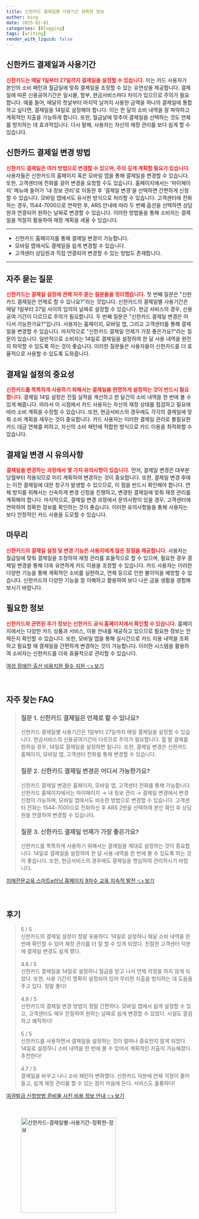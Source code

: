 ```yaml
---
title: 신한카드 결제일별 사용기간 정확한 정보
author: bing
date: 2025-02-01
categories: [Blogging]
tags: [writing]
render_with_liquid: false
---
```



<h2 id='신한카드_결제일_사용기간'>신한카드 결제일과 사용기간</h2>

<p><b><span style="color: #ee2323;">신한카드는 매달 1일부터 27일까지 결제일을 설정할 수 있습니다.</span></b> 이는 카드 사용자가 본인의 소비 패턴과 월급일에 맞춰 결제일을 조정할 수 있는 유연성을 제공합니다. 결제일에 따른 신용공여기간은 일시불, 할부, 현금서비스마다 차이가 있으므로 주의가 필요합니다. 예를 들어, 매달의 첫날부터 마지막 날까지 사용한 금액을 하나의 결제일에 통합하고 싶다면, 결제일을 14일로 설정해야 합니다. 이는 한 달의 소비 내역을 잘 파악하고 계획적인 지출을 가능하게 합니다. 또한, 월급날에 맞추어 결제일을 선택하는 것도 연체를 방지하는 데 효과적입니다. 다시 말해, 사용자는 자신의 재정 관리를 보다 쉽게 할 수 있습니다.</p>

<h2 id='신한카드_결제일_변경방법'>신한카드 결제일 변경 방법</h2>

<p><b><span style="color: #ee2323;">신한카드 결제일은 여러 방법으로 변경할 수 있으며, 주의 깊게 계획할 필요가 있습니다.</span></b> 사용자들은 신한카드의 홈페이지 혹은 모바일 앱을 통해 결제일을 변경할 수 있습니다. 또한, 고객센터에 전화를 걸어 변경을 요청할 수도 있습니다. 홈페이지에서는 '마이페이지' 메뉴에 들어가 '내 정보 관리'로 이동한 후 '결제일 변경'을 선택하면 간편하게 신청할 수 있습니다. 모바일 앱에서도 유사한 방식으로 처리할 수 있습니다. 고객센터에 전화하는 경우, 1544-7000으로 연락한 후, ARS 안내에 따라 두 번째 옵션을 선택하면 상담원과 연결되어 원하는 날짜로 변경할 수 있습니다. 이러한 방법들을 통해 소비자는 결제일을 적절히 활용하여 재정 계획을 세울 수 있습니다.</p>

<hr />

<ul>
    <li>신한카드 홈페이지를 통해 결제일 변경이 가능합니다.</li>
    <li>모바일 앱에서도 결제일을 쉽게 변경할 수 있습니다.</li>
    <li>고객센터 상담원과 직접 연결되어 변경할 수 있는 방법도 존재합니다.</li>
</ul>

<hr />

<h2 id='자주묻는질문'>자주 묻는 질문</h2>

<p><b><span style="color: #ee2323;">신한카드는 결제일 설정에 관해 자주 묻는 질문들을 정리했습니다.</span></b> 첫 번째 질문은 "신한카드 결제일은 언제로 할 수 있나요?"라는 것입니다. 신한카드의 결제일별 사용기간은 매달 1일부터 27일 사이의 임의의 날짜로 설정할 수 있습니다. 현금 서비스의 경우, 신용공여 기간이 다르므로 주의가 필요합니다. 두 번째 질문은 "신한카드 결제일 변경은 어디서 가능한가요?"입니다. 사용자는 홈페이지, 모바일 앱, 그리고 고객센터를 통해 결제일을 변경할 수 있습니다. 마지막으로 "신한카드 결제일 언제가 가장 좋은가요?"라는 질문이 있습니다. 일반적으로 소비자는 14일로 결제일을 설정하여 한 달 사용 내역을 완전히 파악할 수 있도록 하는 것이 좋습니다. 이러한 질문들은 사용자들이 신한카드를 더 효율적으로 사용할 수 있도록 도와줍니다.</p>

<h2 id='결제일_설정의_중요성'>결제일 설정의 중요성</h2>

<p><b><span style="color: #ee2323;">신한카드를 똑똑하게 사용하기 위해서는 결제일을 현명하게 설정하는 것이 반드시 필요합니다.</span></b> 결제일 14일 설정은 전월 실적을 계산하고 한 달간의 소비 내역을 한 번에 볼 수 있게 해줍니다. 따라서 이 시점에서 카드 사용자는 자신의 재정 상태를 점검하고 필요에 따라 소비 계획을 수정할 수 있습니다. 또한, 현금서비스의 경우에도 각각의 결제일에 맞춰 소비 계획을 세우는 것이 중요합니다. 카드 사용자는 이러한 결제일 관리로 불필요한 카드 대금 연체를 피하고, 자신의 소비 패턴에 적합한 방식으로 카드 이용을 최적화할 수 있습니다.</p>

<h2 id='결제일_변경시_유의사항'>결제일 변경 시 유의사항</h2>

<p><b><span style="color: #ee2323;">결제일을 변경하는 과정에서 몇 가지 유의사항이 있습니다.</span></b> 먼저, 결제일 변경은 대부분 당월부터 적용되므로 미리 계획하여 변경하는 것이 중요합니다. 또한, 결제일 변경 후에는 이전 결제일에 대한 청구가 발생할 수 있으므로, 이 점을 반드시 확인해야 합니다. 연체 방지를 위해서는 신속하게 변경 신청을 진행하고, 변경된 결제일에 맞춰 재정 관리를 계획해야 합니다. 마지막으로, 결제일 변경 과정에서 문의사항이 있을 경우, 고객센터에 연락하여 정확한 정보를 확인하는 것이 좋습니다. 이러한 유의사항들을 통해 사용자는 보다 안정적인 카드 사용을 도모할 수 있습니다.</p>

<h2 id='마무리'>마무리</h2>

<p><b><span style="color: #ee2323;">신한카드의 결제일 설정 및 변경 기능은 사용자에게 많은 장점을 제공합니다.</span></b> 사용자는 월급일에 맞춰 결제일을 조정하여 재정 관리를 효율적으로 할 수 있으며, 필요한 경우 결제일 변경을 통해 더욱 유연하게 카드 이용을 조정할 수 있습니다. 카드 사용자는 이러한 다양한 기능을 통해 계획적인 소비를 실현하고, 연체 등으로 인한 불이익을 예방할 수 있습니다. 신한카드의 다양한 기능을 잘 이해하고 활용하여 보다 나은 금융 생활을 경험해 보시기 바랍니다.</p>

<h2 id='필요한_정보'>필요한 정보</h2>

<p><b><span style="color: #ee2323;">신한카드와 관련된 추가 정보는 신한카드 공식 홈페이지에서 확인할 수 있습니다.</span></b> 홈페이지에서는 다양한 카드 상품과 서비스, 이용 안내를 제공하고 있으므로 필요한 정보는 언제든지 확인할 수 있습니다. 또한, 모바일 앱을 통해 실시간으로 카드 이용 내역을 조회하고 필요할 때 결제일을 간편하게 변경하는 것이 가능합니다. 이러한 시스템을 활용하여 소비자는 신한카드를 더욱 효율적으로 관리할 수 있습니다.</p>


<p><a class="click-button" title="여성 장애인 출산 비용지원 필수 지원" href="https://adkhouse.github.io/posts/%EC%97%AC%EC%84%B1-%EC%9E%A5%EC%95%A0%EC%9D%B8-%EC%B6%9C%EC%82%B0-%EB%B9%84%EC%9A%A9%EC%A7%80%EC%9B%90-%ED%95%84%EC%88%98-%EC%A7%80%EC%9B%90/" rel="dofollow">여성 장애인 출산 비용지원 필수 지원 👈 보기</a></p><br>
<h2 id='자주_찾는_FAQ'>자주 찾는 FAQ</h2>
<div itemscope="" itemtype="https://schema.org/FAQPage"> 
<blockquote> 
<div itemscope="" itemprop="mainEntity" itemtype="https://schema.org/Question"> 
<h3 itemprop="name">질문 1. 신한카드 결제일은 언제로 할 수 있나요?</h3> 
<div itemscope="" itemprop="acceptedAnswer" itemtype="https://schema.org/Answer"> 
<span itemprop="text"> 
<p>신한카드 결제일별 사용기간은 1일부터 27일까지 매일 결제일을 설정할 수 있습니다. 현금서비스의 신용공여기간이 다르므로 주의가 필요합니다. 월 말 결제를 원하실 경우, 14일로 결제일을 설정하면 됩니다. 또한, 결제일 변경은 신한카드 홈페이지, 모바일 앱, 고객센터 전화를 통해 변경할 수 있습니다.</p> 
</span> 
</div> 
</div> 

<div itemscope="" itemprop="mainEntity" itemtype="https://schema.org/Question"> 
<h3 itemprop="name">질문 2. 신한카드 결제일 변경은 어디서 가능한가요?</h3> 
<div itemscope="" itemprop="acceptedAnswer" itemtype="https://schema.org/Answer"> 
<span itemprop="text"> 
<p>신한카드 결제일 변경은 홈페이지, 모바일 앱, 고객센터 전화를 통해 가능합니다. 신한카드 홈페이지에서는 마이페이지 → 내 정보 관리 → 결제일 변경에서 변경 신청이 가능하며, 모바일 앱에서도 비슷한 방법으로 변경할 수 있습니다. 고객센터 전화는 1544-7000으로 전화하신 후 ARS 2번을 선택하여 본인 확인 후 상담원을 연결하여 변경할 수 있습니다.</p> 
</span> 
</div> 
</div> 

<div itemscope="" itemprop="mainEntity" itemtype="https://schema.org/Question"> 
<h3 itemprop="name">질문 3. 신한카드 결제일 언제가 가장 좋은가요?</h3> 
<div itemscope="" itemprop="acceptedAnswer" itemtype="https://schema.org/Answer"> 
<span itemprop="text"> 
<p>신한카드를 똑똑하게 사용하기 위해서는 결제일을 제대로 설정하는 것이 중요합니다. 14일로 결제일을 설정하여 한 달 사용 내역을 한 번에 볼 수 있도록 하는 것이 좋습니다. 또한, 현금서비스의 경우에도 결제일을 명심하여 관리하시기 바랍니다.</p> 
</span> 
</div> 
</div> 
</blockquote> 
</div>
<p><a class="click-button" title="치매전문교육 스마트e러닝 홈페이지 9차수 교육 지속적 발전" href="https://adkhouse.github.io/posts/%EC%B9%98%EB%A7%A4%EC%A0%84%EB%AC%B8%EA%B5%90%EC%9C%A1-%EC%8A%A4%EB%A7%88%ED%8A%B8e%EB%9F%AC%EB%8B%9D-%ED%99%88%ED%8E%98%EC%9D%B4%EC%A7%80-9%EC%B0%A8%EC%88%98-%EA%B5%90%EC%9C%A1-%EC%A7%80%EC%86%8D%EC%A0%81-%EB%B0%9C%EC%A0%84/" rel="dofollow">치매전문교육 스마트e러닝 홈페이지 9차수 교육 지속적 발전 👈 보기</a></p><br>
<h2 id='후기'>후기</h2>
<div itemscope itemtype="https://schema.org/Product">
  <blockquote>
  <div itemprop="review" itemscope itemtype="https://schema.org/Review">
      <div itemprop="reviewRating" itemscope itemtype="https://schema.org/Rating"> <span itemprop="ratingValue">5</span> / <span itemprop="bestRating">5</span> </div>
      <span itemprop="reviewBody">신한카드의 결제일 설정이 정말 유용하다. 14일로 설정하니 매달 소비 내역을 한 번에 확인할 수 있어 재정 관리를 더 잘 할 수 있게 되었다. 친절한 고객센터 덕분에 결제일 변경도 쉽게 했다.</span>
  </div>
  <br>
  <div itemprop="review" itemscope itemtype="https://schema.org/Review">
      <div itemprop="reviewRating" itemscope itemtype="https://schema.org/Rating"> <span itemprop="ratingValue">4.8</span> / <span itemprop="bestRating">5</span> </div>
      <span itemprop="reviewBody">신한카드 결제일을 14일로 설정하니 월급을 받고 나서 연체 걱정을 하지 않게 되었다. 또한, 사용 기간이 명확히 설정되어 있어 무리한 지출을 방지하는 데 도움을 주고 있다. 정말 좋다!</span>
  </div>
  <br>
  <div itemprop="review" itemscope itemtype="https://schema.org/Review">
      <div itemprop="reviewRating" itemscope itemtype="https://schema.org/Rating"> <span itemprop="ratingValue">4.9</span> / <span itemprop="bestRating">5</span> </div>
      <span itemprop="reviewBody">신한카드의 결제일 변경 방법이 정말 간편하다. 모바일 앱에서 쉽게 설정할 수 있고, 고객센터도 매우 친절하여 원하는 날짜로 쉽게 변경할 수 있었다. 시설도 깔끔하고 쾌적하다!</span>
  </div>
  <br>
  <div itemprop="review" itemscope itemtype="https://schema.org/Review">
      <div itemprop="reviewRating" itemscope itemtype="https://schema.org/Rating"> <span itemprop="ratingValue">5</span> / <span itemprop="bestRating">5</span> </div>
      <span itemprop="reviewBody">신한카드를 사용하면서 결제일을 설정하는 것이 얼마나 중요한지 알게 되었다. 14일로 설정하니 소비 내역을 한 번에 볼 수 있어서 계획적인 지출이 가능해졌다. 추천한다!</span>
  </div>
  <br>
  <div itemprop="review" itemscope itemtype="https://schema.org/Review">
      <div itemprop="reviewRating" itemscope itemtype="https://schema.org/Rating"> <span itemprop="ratingValue">4.7</span> / <span itemprop="bestRating">5</span> </div>
      <span itemprop="reviewBody">결제일을 바꾸고 나니 소비 패턴이 변화했다. 신한카드 덕분에 연체 걱정이 줄어들고, 쉽게 재정 관리를 할 수 있는 점이 마음에 든다. 서비스도 훌륭하다!</span>
  </div>
  </blockquote>
</div>
<p><a class="click-button" title="여권발급 신청방법 준비물 사진 비용 정보 안내" href="https://adkhouse.github.io/posts/%EC%97%AC%EA%B6%8C%EB%B0%9C%EA%B8%89-%EC%8B%A0%EC%B2%AD%EB%B0%A9%EB%B2%95-%EC%A4%80%EB%B9%84%EB%AC%BC-%EC%82%AC%EC%A7%84-%EB%B9%84%EC%9A%A9-%EC%A0%95%EB%B3%B4-%EC%95%88%EB%82%B4/" rel="dofollow">여권발급 신청방법 준비물 사진 비용 정보 안내 👈 보기</a></p><br>
<figure class="image"><img src="https://adkhouse.github.io/assets/img/thumbnail/신한카드-결제일별-사용기간-정확한-정보.webp" alt="신한카드-결제일별-사용기간-정확한-정보" width="256" height="256"></figure>